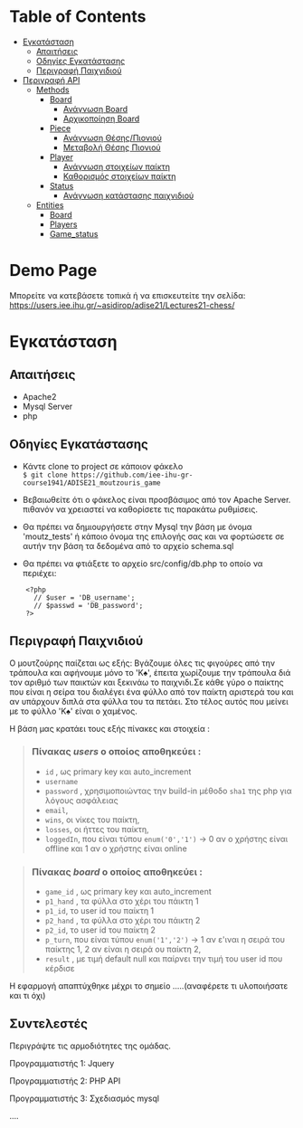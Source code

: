 Table of Contents
=================
   * [Εγκατάσταση](#εγκατάσταση)
      * [Απαιτήσεις](#απαιτήσεις)
      * [Οδηγίες Εγκατάστασης](#οδηγίες-εγκατάστασης)
      * [Περιγραφή Παιχνιδιού](#Περιγραφή)
   * [Περιγραφή API](#περιγραφή-api)
      * [Methods](#methods)
         * [Board](#board)
            * [Ανάγνωση Board](#ανάγνωση-board)
            * [Αρχικοποίηση Board](#αρχικοποίηση-board)
         * [Piece](#piece)
            * [Ανάγνωση Θέσης/Πιονιού](#ανάγνωση-θέσηςπιονιού)
            * [Μεταβολή Θέσης Πιονιού](#μεταβολή-θέσης-πιονιού)
         * [Player](#player)
            * [Ανάγνωση στοιχείων παίκτη](#ανάγνωση-στοιχείων-παίκτη)
            * [Καθορισμός στοιχείων παίκτη](#καθορισμός-στοιχείων-παίκτη)
         * [Status](#status)
            * [Ανάγνωση κατάστασης παιχνιδιού](#ανάγνωση-κατάστασης-παιχνιδιού)
      * [Entities](#entities)
         * [Board](#board-1)
         * [Players](#players)
         * [Game_status](#game_status)


# Demo Page

Μπορείτε να κατεβάσετε τοπικά ή να επισκευτείτε την σελίδα: 
https://users.iee.ihu.gr/~asidirop/adise21/Lectures21-chess/



# Εγκατάσταση

## Απαιτήσεις

* Apache2
* Mysql Server
* php

## Οδηγίες Εγκατάστασης

 * Κάντε clone το project σε κάποιον φάκελο <br/>
  `$ git clone https://github.com/iee-ihu-gr-course1941/ADISE21_moutzouris_game`

 * Βεβαιωθείτε ότι ο φάκελος είναι προσβάσιμος από τον Apache Server. πιθανόν να χρειαστεί να καθορίσετε τις παρακάτω ρυθμίσεις.

 * Θα πρέπει να δημιουργήσετε στην Mysql την βάση με όνομα 'moutz_tests' ή κάποιο όνομα της επιλογής σας και να φορτώσετε σε αυτήν την βάση τα δεδομένα από το αρχείο schema.sql

 * Θα πρέπει να φτιάξετε το αρχείο src/config/db.php το οποίο να περιέχει:
```
    <?php
      // $user = 'DB_username';
      // $passwd = 'DB_password';
    ?>
```

## Περιγραφή Παιχνιδιού

Ο μουτζούρης παίζεται ως εξής: Βγάζουμε όλες τις φιγούρες από την τράπουλα και αφήνουμε μόνο το 'K♠', έπειτα χωρίζουμε την τράπουλα διά τον αριθμό των παικτών και ξεκινάω το παιχνιδι.Σε κάθε γύρο ο παίκτης που είναι η σείρα του διαλέγει ένα φύλλο από τον παίκτη αριστερά του και αν υπάρχουν διπλά στα φύλλα του τα πετάει. Στο τέλος αυτός που μείνει με το φύλλο 'K♠' είναι ο χαμένος.

Η βάση μας κρατάει τους εξής πίνακες και στοιχεία :
> ### Πίνακας ***users*** ο οποίος αποθηκεύει :
> - `id` , ως primary key και auto_increment
> - `username`
> - `password` , χρησιμοποιώντας την build-in μέθοδο `sha1` της php για λόγους ασφάλειας
> - `email`,
> - `wins`, οι νίκες του παίκτη,
> - `losses`, οι ήττες του παίκτη,
> - `loggedIn`, που είναι τύπου `enum('0','1')` -> 0 αν ο χρήστης είναι offline και 1 αν ο χρήστης είναι online

> ### Πίνακας ***board*** ο οποίος αποθηκεύει :
> - `game_id` , ως primary key και auto_increment
> - `p1_hand` , τα φύλλα στο χέρι του πάικτη 1
> - `p1_id`, το user id του παίκτη 1
> - `p2_hand` , τα φύλλα στο χέρι του πάικτη 2
> - `p2_id`, το user id του παίκτη 2
> - `p_turn`, που είναι τύπου `enum('1','2')` -> 1 αν ε'ιναι η σειρά του παίκτης 1, 2 αν είναι η σειρά ου παίκτη 2,
> - `result` , με τιμή default null και παίρνει την τιμή του user id που κέρδισε

Η εφαρμογή απαπτύχθηκε μέχρι το σημείο .....(αναφέρετε τι υλοποιήσατε και τι όχι)

## Συντελεστές

Περιγράψτε τις αρμοδιότητες της ομάδας.

Προγραμματιστής 1: Jquery

Προγραμματιστής 2: PHP API

Προγραμματιστής 3: Σχεδιασμός mysql

....



